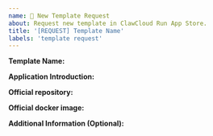 ```yaml
---
name: 🚀 New Template Request
about: Request new template in ClawCloud Run App Store.
title: '[REQUEST] Template Name'
labels: 'template request'
---
```


**Template Name:** 
<!-- Name of the application -->

**Application Introduction:** 
<!-- Brief introduction to the application -->

**Official repository:**
<!-- Official repository of the application (GitHub, GitLab, Gitee, etc.) -->

**Official docker image:**
<!-- Official docker image of the application (Docker Hub, GitHub Container Registry etc.) -->

**Additional Information (Optional):**
<!-- Any other additional information -->
<!-- We strongly recommend including your ClawCloud Run Account ID, which may be prioritized. -->